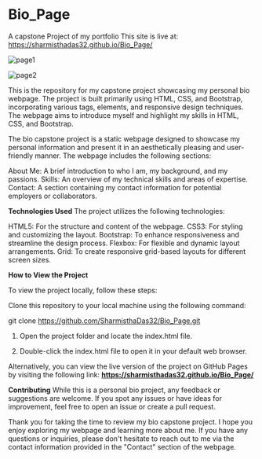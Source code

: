 # Bio_Page
A capstone Project of my portfolio
This site is live at: https://sharmisthadas32.github.io/Bio_Page/


![page1](https://github.com/SharmisthaDas32/Bio_Page/assets/91462857/f7734c9f-f374-498b-b315-017d0fdfb346)

![page2](https://github.com/SharmisthaDas32/Bio_Page/assets/91462857/479190a9-f156-45c4-82b9-e2a98aa5959a)




This is the repository for my capstone project showcasing my personal bio webpage. The project is built primarily using HTML, CSS, and Bootstrap, incorporating various tags, elements, and responsive design techniques. The webpage aims to introduce myself and highlight my skills in HTML, CSS, and Bootstrap.

The bio capstone project is a static webpage designed to showcase my personal information and present it in an aesthetically pleasing and user-friendly manner. The webpage includes the following sections:

About Me: A brief introduction to who I am, my background, and my passions.
Skills: An overview of my technical skills and areas of expertise.
Contact: A section containing my contact information for potential employers or collaborators.

**Technologies Used**
The project utilizes the following technologies:

HTML5: For the structure and content of the webpage.
CSS3: For styling and customizing the layout.
Bootstrap: To enhance responsiveness and streamline the design process.
Flexbox: For flexible and dynamic layout arrangements.
Grid: To create responsive grid-based layouts for different screen sizes.

**How to View the Project**

To view the project locally, follow these steps:

Clone this repository to your local machine using the following command:

git clone https://github.com/SharmisthaDas32/Bio_Page.git

1. Open the project folder and locate the index.html file.

2. Double-click the index.html file to open it in your default web browser.

Alternatively, you can view the live version of the project on GitHub Pages by visiting the following link: **https://sharmisthadas32.github.io/Bio_Page/**

**Contributing**
While this is a personal bio project, any feedback or suggestions are welcome. If you spot any issues or have ideas for improvement, feel free to open an issue or create a pull request.

Thank you for taking the time to review my bio capstone project. I hope you enjoy exploring my webpage and learning more about me. If you have any questions or inquiries, please don't hesitate to reach out to me via the contact information provided in the "Contact" section of the webpage.







